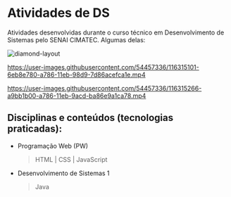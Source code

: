 # Atividades de DS 

Atividades desenvolvidas durante o curso técnico em Desenvolvimento de Sistemas pelo SENAI CIMATEC. 
Algumas delas: 

![diamond-layout](https://user-images.githubusercontent.com/54457336/116315178-88f2c580-a786-11eb-949c-ed9c82bf5c2a.png)


https://user-images.githubusercontent.com/54457336/116315101-6eb8e780-a786-11eb-98d9-7d86acefca1e.mp4


https://user-images.githubusercontent.com/54457336/116315266-a9bb1b00-a786-11eb-9acd-ba86e9a1ca78.mp4


## Disciplinas e conteúdos (tecnologias praticadas):

- Programação Web (PW) 
  > HTML | CSS | JavaScript 

- Desenvolvimento de Sistemas 1
  > Java 

